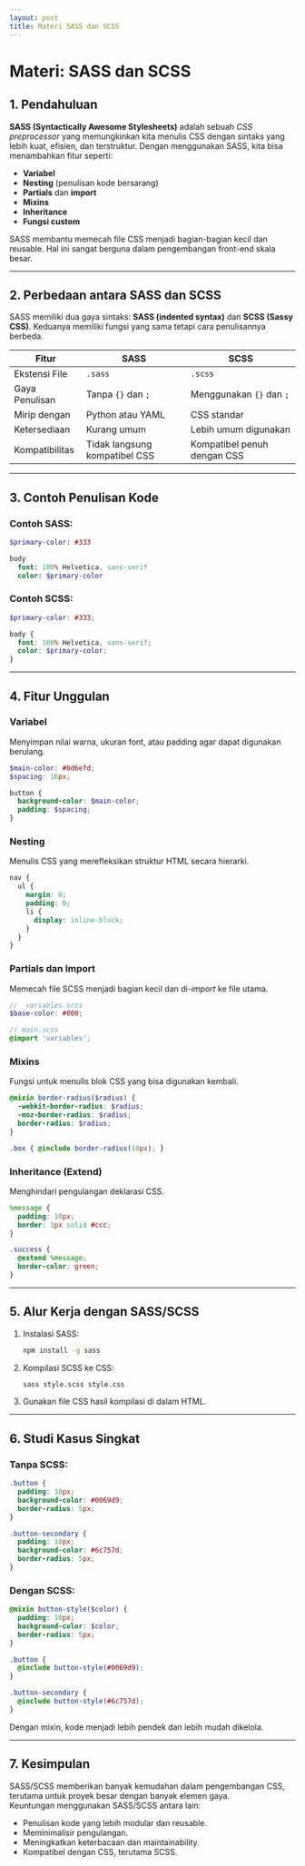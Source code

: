 ```yaml
---
layout: post
title: Materi SASS dan SCSS
---
```


# Materi: SASS dan SCSS

## 1. Pendahuluan

**SASS (Syntactically Awesome Stylesheets)** adalah sebuah *CSS preprocessor* yang memungkinkan kita menulis CSS dengan sintaks yang lebih kuat, efisien, dan terstruktur. Dengan menggunakan SASS, kita bisa menambahkan fitur seperti:

- **Variabel**
- **Nesting** (penulisan kode bersarang)
- **Partials** dan **import**
- **Mixins**
- **Inheritance**
- **Fungsi custom**

SASS membantu memecah file CSS menjadi bagian-bagian kecil dan reusable. Hal ini sangat berguna dalam pengembangan front-end skala besar.

---

## 2. Perbedaan antara SASS dan SCSS

SASS memiliki dua gaya sintaks: **SASS (indented syntax)** dan **SCSS (Sassy CSS)**. Keduanya memiliki fungsi yang sama tetapi cara penulisannya berbeda.

| Fitur           | SASS                          | SCSS                           |
|------------------|-------------------------------|--------------------------------|
| Ekstensi File     | `.sass`                        | `.scss`                         |
| Gaya Penulisan    | Tanpa `{}` dan `;`              | Menggunakan `{}` dan `;`         |
| Mirip dengan      | Python atau YAML                | CSS standar                     |
| Ketersediaan      | Kurang umum                    | Lebih umum digunakan            |
| Kompatibilitas    | Tidak langsung kompatibel CSS  | Kompatibel penuh dengan CSS     |

---

## 3. Contoh Penulisan Kode

### Contoh SASS:
```sass
$primary-color: #333

body
  font: 100% Helvetica, sans-serif
  color: $primary-color
```

### Contoh SCSS:
```scss
$primary-color: #333;

body {
  font: 100% Helvetica, sans-serif;
  color: $primary-color;
}
```

---

## 4. Fitur Unggulan

###  Variabel
Menyimpan nilai warna, ukuran font, atau padding agar dapat digunakan berulang.

```scss
$main-color: #0d6efd;
$spacing: 16px;

button {
  background-color: $main-color;
  padding: $spacing;
}
```

###  Nesting
Menulis CSS yang merefleksikan struktur HTML secara hierarki.

```scss
nav {
  ul {
    margin: 0;
    padding: 0;
    li {
      display: inline-block;
    }
  }
}
```

###  Partials dan Import
Memecah file SCSS menjadi bagian kecil dan di-*import* ke file utama.

```scss
// _variables.scss
$base-color: #000;

// main.scss
@import 'variables';
```

###  Mixins
Fungsi untuk menulis blok CSS yang bisa digunakan kembali.

```scss
@mixin border-radius($radius) {
  -webkit-border-radius: $radius;
  -moz-border-radius: $radius;
  border-radius: $radius;
}

.box { @include border-radius(10px); }
```

###  Inheritance (Extend)
Menghindari pengulangan deklarasi CSS.

```scss
%message {
  padding: 10px;
  border: 1px solid #ccc;
}

.success {
  @extend %message;
  border-color: green;
}
```

---

## 5. Alur Kerja dengan SASS/SCSS

1. Instalasi SASS:
   ```bash
   npm install -g sass
   ```

2. Kompilasi SCSS ke CSS:
   ```bash
   sass style.scss style.css
   ```

3. Gunakan file CSS hasil kompilasi di dalam HTML.

---

## 6. Studi Kasus Singkat

### Tanpa SCSS:
```css
.button {
  padding: 10px;
  background-color: #0069d9;
  border-radius: 5px;
}

.button-secondary {
  padding: 10px;
  background-color: #6c757d;
  border-radius: 5px;
}
```

### Dengan SCSS:
```scss
@mixin button-style($color) {
  padding: 10px;
  background-color: $color;
  border-radius: 5px;
}

.button {
  @include button-style(#0069d9);
}

.button-secondary {
  @include button-style(#6c757d);
}
```

Dengan mixin, kode menjadi lebih pendek dan lebih mudah dikelola.

---

## 7. Kesimpulan

SASS/SCSS memberikan banyak kemudahan dalam pengembangan CSS, terutama untuk proyek besar dengan banyak elemen gaya.  
Keuntungan menggunakan SASS/SCSS antara lain:

- Penulisan kode yang lebih modular dan reusable.
- Meminimalisir pengulangan.
- Meningkatkan keterbacaan dan maintainability.
- Kompatibel dengan CSS, terutama SCSS.
